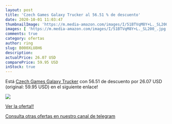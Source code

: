 ```yaml
---
layout: post
title: 'Czech Games Galaxy Trucker al 56.51 % de descuento'
date: 2020-10-01 11:03:47
thumbnailImage: 'https://m.media-amazon.com/images/I/51BTVqM8Y+L._SL200_.jpg'
images: [ 'https://m.media-amazon.com/images/I/51BTVqM8Y+L._SL200_.jpg' ]
comments: true
category: ofertas
author: ring
slug: B000XLU8H6
description:
actualPrice: 26.07 USD
comparePrice: 59.95 USD
inStock: true
---
```


Está [Czech Games Galaxy Trucker](https://www.amazon.com/dp/B000XLU8H6/?tag=redken08-20) con 56.51 de descuento por 26.07 USD (original: 59.95 USD) en el siguiente enlace!

[![](https://m.media-amazon.com/images/I/51BTVqM8Y+L._SL200_.jpg)](https://www.amazon.com/dp/B000XLU8H6/?tag=redken08-20)

[Ver la oferta!!](https://www.amazon.com/dp/B000XLU8H6/?tag=redken08-20)

[Consulta otras ofertas en nuestro canal de telegram](https://t.me/s/ofertas25)
